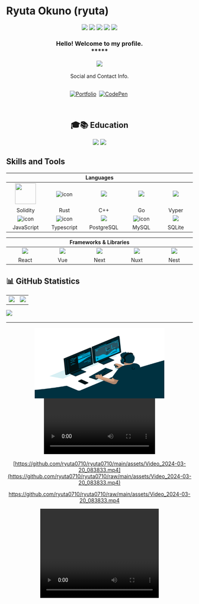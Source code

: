 # Ryuta Okuno (ryuta)

<div align="center">
            <img src="https://img.icons8.com/fluency/30/000000/star.png" />
            <img src="https://img.icons8.com/fluency/30/000000/star.png" />
            <img src="https://img.icons8.com/fluency/30/000000/star.png" />
            <img src="https://img.icons8.com/fluency/30/000000/star.png" />
            <img src="https://img.icons8.com/fluency/30/000000/star.png" />
 </div>
<!-- GREETING  -->
<h3 align="center">Hello! Welcome to my profile.
<br> *****
</h3>
<p align="center">
  <img src="https://readme-typing-svg.herokuapp.com/?lines=%20Follow%20if%20you%20find%20me%20cool!;I%20follow-back%20soonest.;%20My%20mail%20is%20ryuta960710@gmail.com;I%20am%20ready%20for%20collaboration.&font=Fira%20Code&center=true&width=440&height=45&vCenter=true&size=22">
</p>

<div align="center"> Social and Contact Info. </div><br>
  <p align="center">
<a href="https://ryuta0710.vercel.app/"><img src="https://img.shields.io/badge/PORTFOLIO-fff?style=for-the-badge&logo=googlechrome&logoColor=blue" alt="Portfolio" /></a>&nbsp;
<a href="mailto: ryuta960710@gmail.com"><img src="https://img.shields.io/badge/gmail-d62828?style=for-the-badge&logo=gmail&logoColor=white" alt="CodePen" /></a>&nbsp; <br>
<!-- <a href="https://www.hackerrank.com/levy_omolo"><img src="https://img.shields.io/badge/hackerrank-0A0A0A?style=for-the-badge&logo=hackerrank&logoColor=#38B000" alt="Dev.to" /></a>&nbsp; -->

</p><br>

<div align="center">

## 🎓📚 Education

![](https://img.shields.io/badge/kagoshima_unviersity_-8_7CF3E?style=for-the-badge&logo=maseno&logoColor=white)
![](https://img.shields.io/badge/Kagoshima_nishi_senior_high_school-430098?style=for-the-badge&logo=moringas_chool&logoColor=orange)

</div>

</h3>

## Skills and Tools

<div align="center">
  <table>
    <thead>
      <tr>
        <th colspan="5">Languages</th>
      </tr>
    </thead>
    <tr>
      <td align="center" width=110> <img src="https://cdn.jsdelivr.net/gh/devicons/devicon@latest/icons/solidity/solidity-plain.svg"  width="56" height="56" />
      </td>
      <td align="center" width=110>  <img src="https://cdn.jsdelivr.net/gh/devicons/devicon@latest/icons/rust/rust-original.svg" alt="icon" width="60" height="60" /> </td>
      <td align="center" width=110>  <img src="https://cdn.jsdelivr.net/gh/devicons/devicon@latest/icons/cplusplus/cplusplus-original.svg" height='60px'/>
      </td>
      <td align="center" width=110> 
            <img src="https://cdn.jsdelivr.net/gh/devicons/devicon@latest/icons/go/go-original.svg" height='60px'/>
      </td>
      <td align="center" width=110> <img src="https://cdn.jsdelivr.net/gh/devicons/devicon@latest/icons/vyper/vyper-original.svg" height='60px'/>
      </td>
    </tr>
    <tr> 
      <td align="center" width=110>Solidity</td>
      <td align="center" width=110>Rust</td>
      <td align="center" width=110>C++</td>
      <td align="center" width=110>Go</td>
      <td align="center" width=110>Vyper</td>
    </tr>
    <tr>
      <td align="center" width=110>  <img src="https://techstack-generator.vercel.app/js-icon.svg" alt="icon" width="65" height="65" /> </td>
      <td align="center" width=110>  <img src="https://techstack-generator.vercel.app/ts-icon.svg" alt="icon" width="65" height="65" /> </td>
      <td align="center" width=110> <img height=60 src="https://cdn.jsdelivr.net/gh/devicons/devicon/icons/postgresql/postgresql-original.svg"/> </td>
      <td align="center" width=110> <img src="https://techstack-generator.vercel.app/mysql-icon.svg" alt="icon" width="65" height="65" /> </td>
      <td align="center" width=110> <img height=60 src="https://cdn.jsdelivr.net/gh/devicons/devicon/icons/sqlite/sqlite-original.svg"/> </td>
    </tr>
    <tr> 
      <td align="center" width=110>JavaScript</td>
      <td align="center" width=110>Typescript</td>
      <td align="center" width=110>PostgreSQL</td>
      <td align="center" width=110>MySQL</td>
      <td align="center" width=110>SQLite</td>
    </tr>
  </table>

  <table>
    <thead>
      <tr>
        <th colspan="6">Frameworks & Libraries </th>
      </tr>
    </thead>
    <tr>
      <td align="center" width=110><img src="https://cdn.jsdelivr.net/gh/devicons/devicon@latest/icons/react/react-original.svg" /> </td>
      <td align="center" width=110><img src="https://cdn.jsdelivr.net/gh/devicons/devicon@latest/icons/vuejs/vuejs-original.svg" /></td>
      <td align="center" width=110><img src="https://cdn.jsdelivr.net/gh/devicons/devicon@latest/icons/nextjs/nextjs-original.svg" /></td>
      <td align="center" width=110><img src="https://cdn.jsdelivr.net/gh/devicons/devicon@latest/icons/nuxtjs/nuxtjs-original.svg" /></td>
      <td align="center" width=110><img src="https://cdn.jsdelivr.net/gh/devicons/devicon@latest/icons/nestjs/nestjs-original.svg" /></td>
      <tr align="center"> 
        <td align="center" width=110>React</td>
        <td align="center" width=110>Vue</td>
        <td align="center" width=110>Next</td>
        <td align="center" width=110>Nuxt</td>
        <td align="center" width=110>Nest</td>
      </tr>
    </tr>
  </table>
</div>

## 📊 GitHub Statistics

<table style="overflow:hidden">
<tr>
<td>
  <img height="200em" src="https://github-profile-summary-cards.vercel.app/api/cards/most-commit-language?username=ryuta0710"/>
</td>
<td>
  <img height="200em" src="https://github-profile-summary-cards.vercel.app/api/cards/repos-per-language?username=ryuta0710"/>
</td>
</tr>

<tr>
</table>

<img src="https://readme-typing-svg.herokuapp.com/?lines=I%20am%20ready%20to%20work%20with%20you!;&font=Fira%20Code&center=true&width=440&height=45&vCenter=true&size=22">

<hr>
<div align="center">
  <img align="center" src="code.gif" width="350" height="190" />
  <video controls autoplay>
  <source src="./assets/Video_2024-03-20_083833.mp4" type="video/mp4">
  Your browser does not support the video tag.
</video>


[https://github.com/ryuta0710/ryuta0710/main/assets/Video_2024-03-20_083833.mp4](https://github.com/ryuta0710/ryuta0710/raw/main/assets/Video_2024-03-20_083833.mp4)


https://github.com/ryuta0710/ryuta0710/raw/main/assets/Video_2024-03-20_083833.mp4



<video width="320" height="240" controls>
  <source src="assets/Video_2024-03-20_083833.mp4" type="video/mp4">
</video>

</div>
